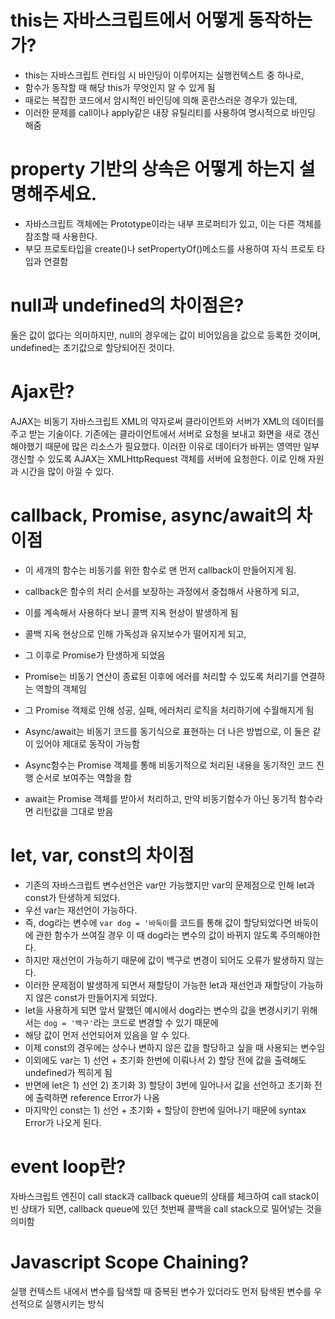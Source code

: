 # this는 자바스크립트에서 어떻게 동작하는가?
* this는 자바스크립트 런타임 시 바인딩이 이루어지는 실행컨텍스트 중 하나로, 
* 함수가 동작할 때 해당 this가 무엇인지 알 수 있게 됨
* 때로는 복잡한 코드에서 암시적인 바인딩에 의해 혼란스러운 경우가 있는데, 
* 이러한 문제를 call이나 apply같은 내장 유틸리티를 사용하여 명시적으로 바인딩 해줌

# property 기반의 상속은 어떻게 하는지 설명해주세요.
* 자바스크립트 객체에는 Prototype이라는 내부 프로퍼티가 있고, 이는 다른 객체를 참조할 때 사용한다.
* 부모 프로토타입을 create()나 setPropertyOf()메소드를 사용하여 자식 프로토 타입과 연결함

# null과 undefined의 차이점은?
둘은 값이 없다는 의미하지만, null의 경우에는 값이 비어있음을 값으로 등록한 것이며, undefined는 초기값으로 할당되어진 것이다.

# Ajax란?
AJAX는 비동기 자바스크립트 XML의 약자로써 클라이언트와 서버가 XML의 데이터를 주고 받는 기술이다.
기존에는 클라이언트에서 서버로 요청을 보내고 화면을 새로 갱신해야했기 때문에 많은 리소스가 필요했다. 이러한 이유로 데이터가 바뀌는 영역만 일부 갱신할 수 있도록 AJAX는 XMLHttpRequest 객체를 서버에 요청한다. 이로 인해 자원과 시간을 많이 아낄 수 있다.

# callback, Promise, async/await의 차이점
* 이 세개의 함수는 비동기를 위한 함수로 맨 먼저 callback이 만들어지게 됨.
* callback은 함수의 처리 순서를 보장하는 과정에서 중첩해서 사용하게 되고,
* 이를 계속해서 사용하다 보니 콜백 지옥 현상이 발생하게 됨
* 콜백 지옥 현상으로 인해 가독성과 유지보수가 떨어지게 되고, 

* 그 이후로 Promise가 탄생하게 되었음
* Promise는 비동기 연산이 종료된 이후에 에러를 처리할 수 있도록 처리기를 연결하는 역할의 객체임
* 그 Promise 객체로 인해 성공, 실패, 에러처리 로직을 처리하기에 수월해지게 됨

* Async/await는 비동기 코드를 동기식으로 표현하는 더 나은 방법으로, 이 둘은 같이 있어야 제대로 동작이 가능함
* Async함수는 Promise 객체를 통해 비동기적으로 처리된 내용을 동기적인 코드 진행 순서로 보여주는 역할을 함
* await는 Promise 객체를 받아서 처리하고, 만약 비동기함수가 아닌 동기적 함수라면 리턴값을 그대로 받음

# let, var, const의 차이점
* 기존의 자바스크립트 변수선언은 var만 가능했지만 var의 문제점으로 인해 let과 const가 탄생하게 되었다.
* 우선 var는 재선언이 가능하다. 
* 즉, dog라는 변수에 `var dog = '바둑이`를 코드를 통해 값이 할당되었다면 바둑이에 관한 함수가 쓰여질 경우 이 때 dog라는 변수의 값이 바뀌지 않도록 주의해야한다.
* 하지만 재선언이 가능하기 때문에 값이 백구로 변경이 되어도 오류가 발생하지 않는다. 
* 이러한 문제점이 발생하게 되면서 재할당이 가능한 let과 재선언과 재할당이 가능하지 않은 const가 만들어지게 되었다.
* let을 사용하게 되면 앞서 말했던 예시에서 dog라는 변수의 값을 변경시키기 위해서는 `dog = '백구'`라는 코드로 변경할 수 있기 때문에
* 해당 값이 먼저 선언되어져 있음을 알 수 있다. 
* 이제 const의 경우에는 상수나 변하지 않은 값을 할당하고 싶을 때 사용되는 변수임
* 이외에도 var는 1) 선언 + 초기화 한번에 이뤄나서 2) 할당 전에 값을 출력해도 undefined가 찍히게 됨
* 반면에 let은 1) 선언 2) 초기화 3) 할당이 3번에 일어나서 값을 선언하고 초기화 전에 출력하면 reference Error가 나옴
* 마지막인 const는 1) 선언 + 초기화 + 할당이 한번에 일어나기 때문에 syntax Error가 나오게 된다.

# event loop란?
자바스크립트 엔진이 call stack과 callback queue의 상태를 체크하여 call stack이 빈 상태가 되면, callback queue에 있던 첫번째 콜백을 call stack으로 밀어넣는 것을 의미함

# Javascript Scope Chaining?
실행 컨텍스트 내에서 변수를 탐색할 때 중복된 변수가 있더라도 먼저 탐색된 변수를 우선적으로 실행시키는 방식

